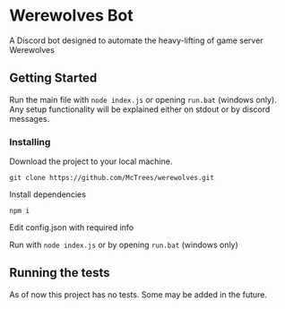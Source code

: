 # Werewolves Bot

A Discord bot designed to automate the heavy-lifting of game server Werewolves

## Getting Started

Run the main file with `node index.js` or opening `run.bat` (windows only). Any setup functionality will be explained either on stdout or by discord messages.


### Installing

Download the project to your local machine.

```
git clone https://github.com/McTrees/werewolves.git
```

Install dependencies

```
npm i
```

Edit config.json with required info

Run with `node index.js` or by opening `run.bat` (windows only)

## Running the tests

As of now this project has no tests. Some may be added in the future.
